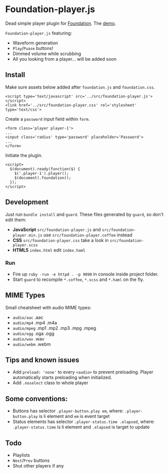# Foundation-player.js

Dead simple player plugin for [Foundation](http://foundation.zurb.com/). The [demo](http://qatsi.github.io/foundation-player.js/index.html).

`Foundation-player.js` featuring:
- Waveform generation
- `Play`/`Puase` buttons!
- Dimmed volume while scrubbing
- All you looking from a player… will be added soon

## Install

Make sure assets below added after `foundation.js`  and `foundation.css`.

```
<script type='text/javascript' src='../src/foundation-player.js'></script>
<link href='../src/foundation-player.css' rel='stylesheet' type='text/css'>
```

Create a `password` input field within `form`.

```
<form class='player player-1'>
...
<input class='radius' type='password' placeholder='Password'>
...
</form>
```

Initiate the plugin.

```
<script>
  $(document).ready(function($) {
    $('.player-1').player();
    $(document).foundation();
  });
</script>
```

## Development
Just run `bundle install` and `guard`.
These files generated by `guard`, so don't edit them:
- **JavaScript** `src/foundation-player.js` and `src/foundation-player.min.js` use `src/foundation-player.coffee` instead
- **CSS** `src/foundation-player.css` take a look in `src/foundation-player.scss`
- **HTML5** `index.html` edit `index.haml`

### Run

- Fire up `ruby -run -e httpd . -p 9090` in console inside project folder.
- Start `guard` to recompile `*.coffee`, `*.scss` and `*.haml` on the fly.

## MIME Types

Small cheatsheet with audio MIME types:

- `audio/aac` .aac
- `audio/mp4` .mp4 .m4a
- `audio/mpeg` .mp1 .mp2 .mp3 .mpg .mpeg
- `audio/ogg` .oga .ogg
- `audio/wav` .wav
- `audio/webm` .webm

## Tips and known issues

- Add `preload: 'none'` to every `<audio>` to prevent preloading. Player automatically starts preloading when initialized.
- Add `.noselect` class to whole player

## Some conventions:
- Buttons has selector `.player-button.play em`, where: `.player-button.play` is li element and `em` is event target
- Status elements has selector `.player-status.time .elapsed`, where: `.player-status.time` is li element and `.elapsed` is target to update

## Todo
- Playlists
- `Next`/`Prev` buttons
- Shut other players if any
